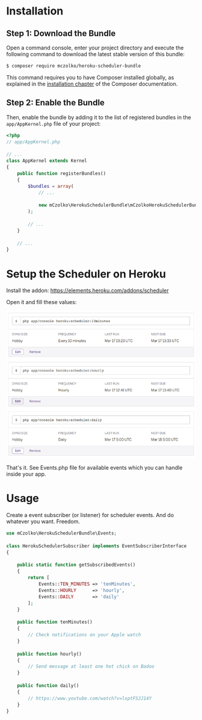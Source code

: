 Installation
============

Step 1: Download the Bundle
---------------------------

Open a command console, enter your project directory and execute the
following command to download the latest stable version of this bundle:

```bash
$ composer require mczolko/heroku-scheduler-bundle
```

This command requires you to have Composer installed globally, as explained
in the [installation chapter](https://getcomposer.org/doc/00-intro.md)
of the Composer documentation.

Step 2: Enable the Bundle
-------------------------

Then, enable the bundle by adding it to the list of registered bundles
in the `app/AppKernel.php` file of your project:

```php
<?php
// app/AppKernel.php

// ...
class AppKernel extends Kernel
{
    public function registerBundles()
    {
        $bundles = array(
            // ...

            new mCzolko\HerokuSchedulerBundle\mCzolkoHerokuSchedulerBundle(),
        );

        // ...
    }

    // ...
}
```


Setup the Scheduler on Heroku
============

Install the addon: https://elements.heroku.com/addons/scheduler

Open it and fill these values:

![Heroku Scheduler](https://github.com/mCzolko/HerokuSchedulerBundle/blob/master/Resources/doc/scheduler-jobs.png)

That's it. See Events.php file for available events which you can handle inside your app.


Usage
============

Create a event subscriber (or listener) for scheduler events. And do whatever you want. Freedom.


```php
use mCzolko\HerokuSchedulerBundle\Events;

class HerokuSchedulerSubscriber implements EventSubscriberInterface
{

    public static function getSubscribedEvents()
    {
        return [
            Events::TEN_MINUTES => 'tenMinutes',
            Events::HOURLY      => 'hourly',
            Events::DAILY       => 'daily'
        ];
    }

    public function tenMinutes()
    {
        // Check notifications on your Apple watch 
    }

    public function hourly()
    {
        // Send message at least one hot chick on Badoo
    }

    public function daily()
    {
        // https://www.youtube.com/watch?v=lxptFSJJ14Y
    }
}
```
